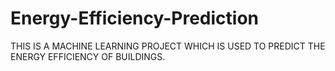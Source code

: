 # Energy-Efficiency-Prediction
THIS IS A MACHINE LEARNING PROJECT WHICH IS USED TO PREDICT THE ENERGY EFFICIENCY OF BUILDINGS.
